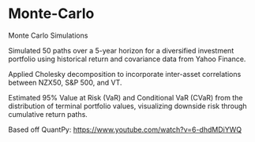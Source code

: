 # Monte-Carlo
Monte Carlo Simulations

Simulated 50 paths over a 5-year horizon for a diversified investment portfolio using historical return and covariance data from Yahoo Finance.

Applied Cholesky decomposition to incorporate inter-asset correlations between NZX50, S&P 500, and VT.

Estimated 95% Value at Risk (VaR) and Conditional VaR (CVaR) from the distribution of terminal portfolio values, visualizing downside risk through cumulative return paths.

Based off QuantPy: https://www.youtube.com/watch?v=6-dhdMDiYWQ

